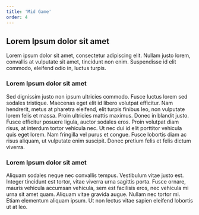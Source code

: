 ```yaml
---
title: 'Mid Game'
order: 4
---
```


## Lorem Ipsum dolor sit amet

Lorem ipsum dolor sit amet, consectetur adipiscing elit. Nullam justo lorem, convallis at vulputate sit amet, tincidunt non enim. Suspendisse id elit commodo, eleifend odio in, luctus turpis.

### Lorem Ipsum dolor sit amet

Sed dignissim justo non ipsum ultricies commodo. Fusce luctus lorem sed sodales tristique. Maecenas eget elit id libero volutpat efficitur. Nam hendrerit, metus at pharetra eleifend, elit turpis finibus leo, non vulputate lorem felis et massa. Proin ultricies mattis maximus. Donec in blandit justo. Fusce efficitur posuere ligula, auctor sodales eros. Proin volutpat diam risus, at interdum tortor vehicula nec. Ut nec dui id elit porttitor vehicula quis eget lorem. Nam fringilla vel purus et congue. Fusce lobortis diam ac risus aliquam, ut vulputate enim suscipit. Donec pretium felis et felis dictum viverra.

### Lorem Ipsum dolor sit amet

Aliquam sodales neque nec convallis tempus. Vestibulum vitae justo est. Integer tincidunt est tortor, vitae viverra urna sagittis porta. Fusce ornare, mauris vehicula accumsan vehicula, sem est facilisis eros, nec vehicula mi urna sit amet quam. Aliquam vitae gravida augue. Nullam nec tortor mi. Etiam elementum aliquam ipsum. Ut non lectus vitae sapien eleifend lobortis ut at leo.
